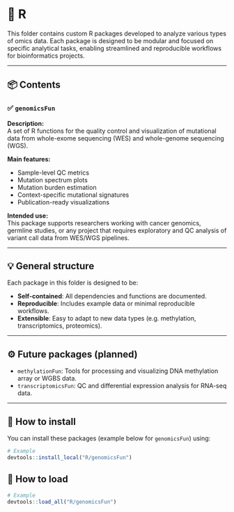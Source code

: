 # 📂 R

This folder contains custom R packages developed to analyze various types of omics data. Each package is designed to be modular and focused on specific analytical tasks, enabling streamlined and reproducible workflows for bioinformatics projects.

---

## 📦 Contents

### ✅ `genomicsFun`

**Description:**  
A set of R functions for the quality control and visualization of mutational data from whole-exome sequencing (WES) and whole-genome sequencing (WGS).  

**Main features:**  
- Sample-level QC metrics
- Mutation spectrum plots
- Mutation burden estimation
- Context-specific mutational signatures
- Publication-ready visualizations

**Intended use:**  
This package supports researchers working with cancer genomics, germline studies, or any project that requires exploratory and QC analysis of variant call data from WES/WGS pipelines.

---

## 💡 General structure

Each package in this folder is designed to be:

- **Self-contained**: All dependencies and functions are documented.
- **Reproducible**: Includes example data or minimal reproducible workflows.
- **Extensible**: Easy to adapt to new data types (e.g. methylation, transcriptomics, proteomics).

---

## ⚙️ Future packages (planned)

- `methylationFun`: Tools for processing and visualizing DNA methylation array or WGBS data.
- `transcriptomicsFun`: QC and differential expression analysis for RNA-seq data.

---

## 📜 How to install

You can install these packages (example below for `genomicsFun`) using:

```r
# Example
devtools::install_local("R/genomicsFun")
```

## 📜 How to load
```r
# Example
devtools::load_all("R/genomicsFun")
```